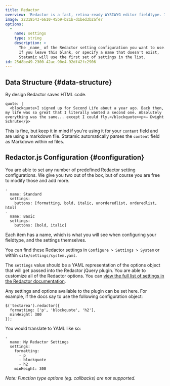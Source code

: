 ```yaml
---
title: Redactor
overview: 'Redactor is a fast, retina-ready WYSIWYG editor fieldtype. It’s lightweight, customizable, and powerful. Currently using [Redactor 10](https://imperavi.com/assets/pdf/redactor-documentation-10.pdf) you can check out the docs to see what options are available to pass in.'
image: 22318543-6610-45b9-b21b-d1bed3b2afe7
options:
  -
    name: settings
    type: string
    description: >
      The _name_ of the Redactor setting configuration you want to use.
      If you leave this blank, or specify a name that doesn't exist,
      Statamic will use the first set of settings in the list.
id: 25d8be49-2300-42ac-90e4-92df42fc2906
---
```

## Data Structure {#data-structure}

By design Redactor saves HTML code.

``` .language-yaml
quote: |
  <blockquote>I signed up for Second Life about a year ago. Back then, my life was so great that I literally wanted a second one. Absolutely everything was the same... except I could fly.</blockquote><p>– Dwight Schrute</p>  
```

This is fine, but keep it in mind if you're using it for your `content` field and are using a markdown file.
Statamic automatically parses the `content` field as Markdown within `md` files.


## Redactor.js Configuration {#configuration}

You are able to set any number of predefined Redactor setting configurations. We give you two out of the box, but of
course you are free to modify those and add more.

``` .language-yaml
-
  name: Standard
  settings:
    buttons: [formatting, bold, italic, unorderedlist, orderedlist, html]
-
  name: Basic
  settings:
    buttons: [bold, italic]
```

Each item has a name, which is what you will see when configuring your fieldtype, and the settings themselves.

You can find these Redactor settings in `Configure > Settings > System` or within `site/settings/system.yaml`.

The `settings` value should be a YAML representation of the options object that will get passed into the Redactor jQuery
plugin. You are able to customize all of the Redactor options. You can [view the full list of settings in the Redactor documentation][redactor-docs].

Any settings and options available to the plugin can be set here. For example, if the docs say to use the following configuration object:

``` .language-javascript
$('textarea').redactor({
  formatting: ['p', 'blockquote', 'h2'],
  minHeight: 300
});
```

You would translate to YAML like so:

``` .language-yaml
-
  name: My Redactor Settings
  settings:
    formatting:
      - p
      - blockquote
      - h2
    minHeight: 300
```

*Note: Function type options (eg. callbacks) are not supported.*

[redactor-docs]: https://imperavi.com/assets/pdf/redactor-documentation-10.pdf
